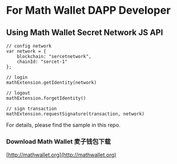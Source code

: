# For Math Wallet DAPP Developer

## Using Math Wallet Secret Network JS API


```
// config network
var network = {
    blockchain: "sercetnetwork",
    chainId: "sercet-1"
};

// login
mathExtension.getIdentity(network)

// logout
mathExtension.forgetIdentity()

// sign transaction
mathExtension.requestSignature(transaction, network)
```

For details, please find the sample in this repo.

### Download Math Wallet 麦子钱包下载

[http://mathwallet.org](http://mathwallet.org)

